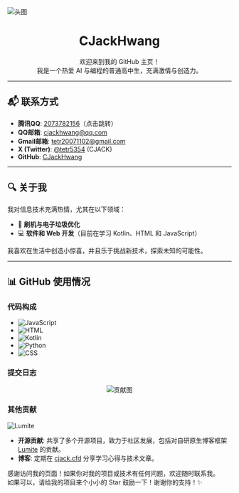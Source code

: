![头图](https://static.codemao.cn/pickduck/r1UDvWSwJl.jpg?hash=FuHs03mP86zQpNhQR9S5ShE1emx4)
<div align="center">

# CJackHwang

欢迎来到我的 GitHub 主页！  
我是一个热爱 AI 与编程的普通高中生，充满激情与创造力。

</div>

---

## 📬 联系方式

<div align="left">

- **腾讯QQ**: [2073782156](http://wpa.qq.com/msgrd?v=3&uin=2073782156&site=qq&menu=yes)（点击跳转）  
- **QQ邮箱**: [cjackhwang@qq.com](mailto:cjackhwang@qq.com)  
- **Gmail邮箱**: [tetr20071102@gmail.com](mailto:tetr20071102@gmail.com)  
- **X (Twitter)**: [@tetr5354](https://twitter.com/tetr5354) (CJACK)  
- **GitHub**: [CJackHwang](https://github.com/CJackHwang)  

</div>

---

## 🔍 关于我

我对信息技术充满热情，尤其在以下领域：

- 🔧 **刷机与电子垃圾优化**
- 💻 **软件和 Web 开发**（目前在学习 Kotlin、HTML 和 JavaScript）

我喜欢在生活中创造小惊喜，并且乐于挑战新技术，探索未知的可能性。

---

## 📊 GitHub 使用情况

### 代码构成

<div align="left">

- ![JavaScript](https://img.shields.io/badge/-JavaScript-black?style=flat-square&logo=javascript)
- ![HTML](https://img.shields.io/badge/-HTML5-black?style=flat-square&logo=html5)
- ![Kotlin](https://img.shields.io/badge/-Kotlin-black?style=flat-square&logo=kotlin)
- ![Python](https://img.shields.io/badge/-Python-black?style=flat-square&logo=python)
- ![CSS](https://img.shields.io/badge/-CSS3-black?style=flat-square&logo=css3)

</div>

### 提交日志

<div align="center">

![贡献图](https://ghchart.rshah.org/CJackHwang) 

</div>

### 其他贡献
![Lumite](https://static.codemao.cn/pickduck/rkY-aMGPyx.svg?hash=FoLMemr9r1D-6C7pkYLClZP6_lFZ)
- **开源贡献**: 共享了多个开源项目，致力于社区发展，包括对自研原生博客框架 [Lumite](https://github.com/CJackHwang/Lumite) 的贡献。
- **博客**: 定期在 [cjack.cfd](https://cjack.cfd) 分享学习心得与技术文章。

感谢访问我的页面！如果你对我的项目或技术有任何问题，欢迎随时联系我。  
如果可以，请给我的项目来个小小的 Star 鼓励一下！谢谢你的支持！✨
